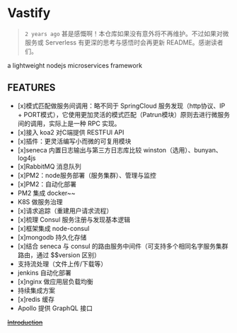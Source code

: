 # Vastify

> `2 years ago` 甚是感慨啊！本仓库如果没有意外将不再维护。不过如果对微服务或 Serverless 有更深的思考与感悟时会再更新 README。感谢读者们。

a lightweight nodejs microservices framework

## FEATURES

- [x]模式匹配做服务间调用：略不同于 SpringCloud 服务发现（http协议、IP + PORT模式），它使用更加灵活的模式匹配（Patrun模块）原则去进行微服务间的调用，实际上是一种 RPC 实现。
- [x]接入 koa2 对C端提供 RESTFUl API
- [x]插件：更灵活编写小而微的可复用模块
- [x]seneca 内置日志输出与第三方日志库比较 winston（选用）、bunyan、log4js
- [x]RabbitMQ 消息队列
- [x]PM2：node服务部署（服务集群）、管理与监控
- [x]PM2：自动化部署
- PM2 集成 docker~~
- K8S 做服务治理
- [x]请求追踪（重建用户请求流程）
- [x]梳理 Consul 服务注册与发现基本逻辑
- [x]框架集成 node-consul
- [x]mongodb 持久化存储
- [x]结合 seneca 与 consul 的路由服务中间件（可支持多个相同名字服务集群路由，通过 $$version 区别）
- 支持流处理（文件上传/下载等）
- jenkins 自动化部署
- [x]nginx 做应用层负载均衡
- 持续集成方案
- [x]redis 缓存
- Apollo 提供 GraphQL 接口

~~[Introduction](https://blog.qingf.me/?p=734)~~
